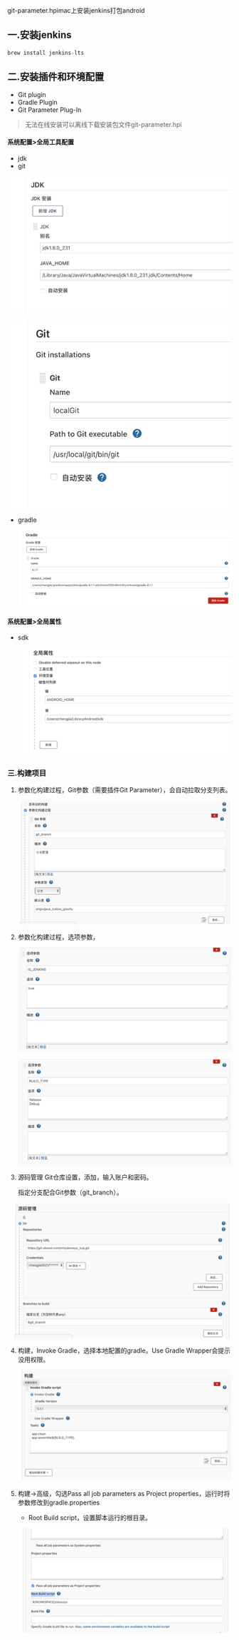 git-parameter.hpimac上安装jenkins打包android

## 一.安装jenkins

~~~java
brew install jenkins-lts
~~~

## 二.安装插件和环境配置

* Git plugin
* Gradle Plugin
* Git Parameter Plug-In

> 无法在线安装可以离线下载安装包文件git-parameter.hpi



#### 系统配置>全局工具配置

* jdk
* git

![](../img/jdk.png)

![](../img/git.png)

* gradle

  ![](../img/gradle_config.png)

#### 系统配置>全局属性

* sdk

  ![](../img/sdk.png)



### 三.构建项目

1. 参数化构建过程，Git参数（需要插件Git Parameter），会自动拉取分支列表。

   ![](../img/git_params.png)

2. 参数化构建过程，选项参数，

   ![](../img/chose_params_1.png)

   ![](../img/chose_params_2.png)

3. 源码管理 Git仓库设置，添加，输入账户和密码。

   指定分支配合Git参数（git_branch）。

![](../img/git_config.png)

4. 构建，Invoke Gradle，选择本地配置的gradle。Use Gradle Wrapper会提示没用权限。

   ![](../img/build.png)

5. 构建->高级，勾选Pass all job parameters as Project properties，运行时将参数修改到gradle.properties

   * Root Build script，设置脚本运行的根目录。

   ![](../img/pass_params.png)

